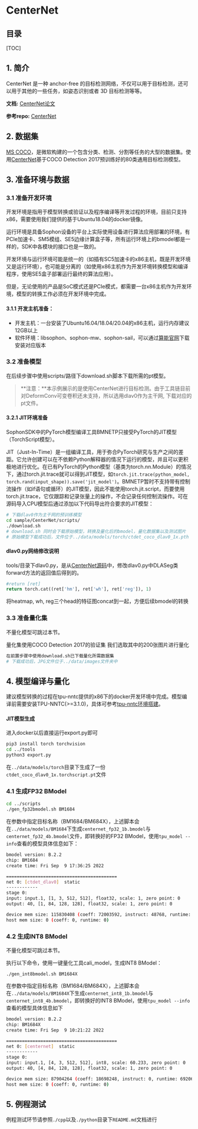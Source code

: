 # CenterNet

## 目录

[TOC]

## 1. 简介

CenterNet 是一种 anchor-free 的目标检测网络，不仅可以用于目标检测，还可以用于其他的一些任务，如姿态识别或者 3D 目标检测等等。

**文档:** [CenterNet论文](https://arxiv.org/pdf/1904.07850.pdf)

**参考repo:** [CenterNet](https://github.com/xingyizhou/CenterNet)



## 2. 数据集

[MS COCO](http://cocodataset.org/#home)，是微软构建的一个包含分类、检测、分割等任务的大型的数据集。使用[CenterNet](https://github.com/xingyizhou/CenterNet)基于COCO Detection 2017预训练好的80类通用目标检测模型。

## 3. 准备环境与数据


### 3.1 准备开发环境

开发环境是指用于模型转换或验证以及程序编译等开发过程的环境，目前只支持x86，需要使用我们提供的基于Ubuntu18.04的docker镜像。

运行环境是具备Sophon设备的平台上实际使用设备进行算法应用部署的环境，有PCIe加速卡、SM5模组、SE5边缘计算盒子等，所有运行环境上的bmodel都是一样的，SDK中各模块的接口也是一致的。

开发环境与运行环境可能是统一的（如插有SC5加速卡的x86主机，既是开发环境又是运行环境），也可能是分离的（如使用x86主机作为开发环境转换模型和编译程序，使用SE5盒子部署运行最终的算法应用）。

但是，无论使用的产品是SoC模式还是PCIe模式，都需要一台x86主机作为开发环境，模型的转换工作必须在开发环境中完成。

#### 3.1.1 开发主机准备：

- 开发主机：一台安装了Ubuntu16.04/18.04/20.04的x86主机，运行内存建议12GB以上
- 软件环境：libsophon、sophon-mw、sophon-sail，可以通过[算能官网](https://developer.sophgo.com/site/index/material/21/all.html)下载安装对应版本

### 3.2 准备模型

在后续步骤中使用scripts/路径下download.sh脚本下载所需的pt模型。

> **注意：**本示例展示的是使用CenterNet进行目标检测。由于工具链目前对DeformConv可变卷积还未支持，所以选用dlav0作为主干网, 下载对应的pt文件。



#### 3.2.1 JIT环境准备
SophonSDK中的PyTorch模型编译工具BMNETP只接受PyTorch的JIT模型（TorchScript模型）。

JIT（Just-In-Time）是一组编译工具，用于弥合PyTorch研究与生产之间的差距。它允许创建可以在不依赖Python解释器的情况下运行的模型，并且可以更积极地进行优化。在已有PyTorch的Python模型（基类为torch.nn.Module）的情况下，通过torch.jit.trace就可以得到JIT模型，如`torch.jit.trace(python_model, torch.rand(input_shape)).save('jit_model')`。BMNETP暂时不支持带有控制流操作（如if语句或循环）的JIT模型，因此不能使用torch.jit.script，而要使用torch.jit.trace，它仅跟踪和记录张量上的操作，不会记录任何控制流操作。可在源码导入CPU模型后通过添加以下代码导出符合要求的JIT模型：

```bash
# 下载dlav0作为主干网的预训练模型
cd sample/CenterNet/scripts/
./download.sh
# download.sh 同时会下载原始模型，转换及量化后的bmodel，量化数据集以及测试图片
# 原始模型下载成功后，文件位于../data/models/torch/ctdet_coco_dlav0_1x.pth
```

#### dlav0.py网络修改说明
tools/目录下dlav0.py，是从[CenterNet源码](https://github.com/xingyizhou/CenterNet)中，修改dlav0.py中DLASeg类forward方法的返回值后得到的。
```python
#return [ret]
return torch.cat((ret['hm'], ret['wh'], ret['reg']), 1) 
```
将heatmap, wh, reg三个head的特征图concat到一起，方便后续bmodel的转换


### 3.3 准备量化集

不量化模型可跳过本节。

量化集使用COCO Detection 2017的验证集
我们选取其中的200张图片进行量化

```bash
在前置步骤中使用download.sh已下载量化所需数据集
# 下载成功后，JPG文件位于../data/images文件夹中
```


## 4. 模型编译与量化

建议模型转换的过程在tpu-nntc提供的x86下的docker开发环境中完成。模型编译前需要安装TPU-NNTC(>=3.1.0)，具体可参考[tpu-nntc环境搭建](../docs/Environment_Install_Guide.md#1-tpu-nntc环境搭建)。

#### JIT模型生成
进入docker以后直接运行export.py即可
```bash
pip3 install torch torchvision
cd ../tools
python3 export.py
```
在`../data/models/torch`目录下生成了一份`ctdet_coco_dlav0_1x.torchscript.pt`文件

### 4.1 生成FP32 BModel

```bash
cd ../scripts
./gen_fp32bmodel.sh BM1684
```

在参数中指定目标名称（BM1684/BM684X），上述脚本会在`../data/models/BM1684`下生成`centernet_fp32_1b.bmodel`与`centernet_fp32_4b.bmodel`文件，即转换好的FP32 BModel，使用`tpu_model --info`查看的模型具体信息如下：

```bash
bmodel version: B.2.2
chip: BM1684
create time: Fri Sep  9 17:36:25 2022

==========================================
net 0: [ctdet_dlav0]  static
------------
stage 0:
input: input.1, [1, 3, 512, 512], float32, scale: 1, zero point: 0
output: 40, [1, 84, 128, 128], float32, scale: 1, zero point: 0

device mem size: 115830408 (coeff: 72003592, instruct: 48768, runtime: 43778048)
host mem size: 0 (coeff: 0, runtime: 0)
```

### 4.2 生成INT8 BModel

不量化模型可跳过本节。


执行以下命令，使用一键量化工具cali_model，生成INT8 BModel：

```shell
./gen_int8bmodel.sh BM1684X
```
在参数中指定目标名称（BM1684/BM684X），上述脚本会在`../data/models/BM1684X`下生成`centernet_int8_1b.bmodel`与`centernet_int8_4b.bmodel`，即转换好的INT8 BModel，使用`tpu_model --info`查看的模型具体信息如下


```bash
bmodel version: B.2.2
chip: BM1684X
create time: Fri Sep  9 10:21:22 2022

==========================================
net 0: [centernet]  static
------------
stage 0:
input: input.1, [4, 3, 512, 512], int8, scale: 60.233, zero point: 0
output: 40, [4, 84, 128, 128], float32, scale: 1, zero point: 0

device mem size: 87904264 (coeff: 18698248, instruct: 0, runtime: 69206016)
host mem size: 0 (coeff: 0, runtime: 0)
```

## 5. 例程测试

例程测试环节请参照`./cpp`以及`./python`目录下`README.md`文档进行

